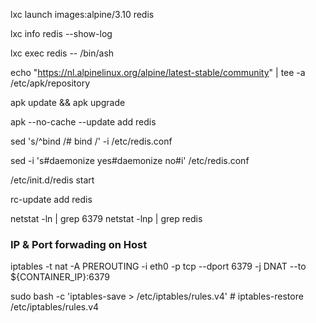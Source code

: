 lxc launch images:alpine/3.10 redis

lxc info redis --show-log

lxc exec redis -- /bin/ash

echo "https://nl.alpinelinux.org/alpine/latest-stable/community" | tee -a /etc/apk/repository

apk update && apk upgrade 

apk --no-cache --update add redis 

sed 's/^bind /# bind /' -i /etc/redis.conf 

sed -i 's#daemonize yes#daemonize no#i' /etc/redis.conf 

/etc/init.d/redis start

rc-update add redis

netstat -ln | grep 6379
netstat -lnp | grep redis

### IP & Port forwading on Host

iptables -t nat -A PREROUTING -i eth0 -p tcp --dport 6379 -j DNAT --to ${CONTAINER_IP}:6379

sudo bash -c 'iptables-save > /etc/iptables/rules.v4' # iptables-restore  /etc/iptables/rules.v4

